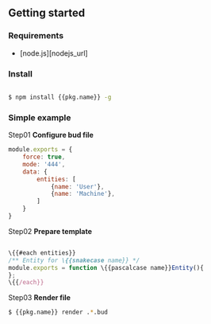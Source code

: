 Getting started
------

### Requirements

+ [node.js][nodejs_url]


### Install

```bash

$ npm install {{pkg.name}} -g

```

### Simple example

Step01 **Configure bud file**

```Javascript
module.exports = {
    force: true,
    mode: '444',
    data: {
        entities: [
            {name: 'User'},
            {name: 'Machine'},
        ]
    }
}
```

Step02 **Prepare template**
```Javascript

\{{#each entities}}
/** Entity for \{{snakecase name}} */
module.exports = function \{{pascalcase name}}Entity(){
};
\{{/each}}

```

Step03 **Render file**
```bash
$ {{pkg.name}} render .*.bud
```